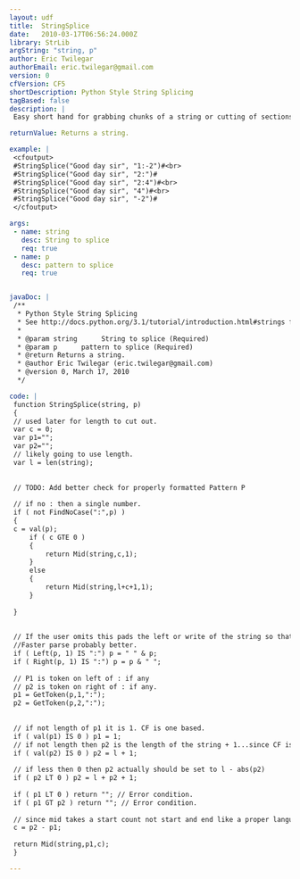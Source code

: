 ```yaml
---
layout: udf
title:  StringSplice
date:   2010-03-17T06:56:24.000Z
library: StrLib
argString: "string, p"
author: Eric Twilegar
authorEmail: eric.twilegar@gmail.com
version: 0
cfVersion: CF5
shortDescription: Python Style String Splicing
tagBased: false
description: |
 Easy short hand for grabbing chunks of a string or cutting of sections without using regular expresions or Mid,Left,Right

returnValue: Returns a string.

example: |
 <cfoutput>
 #StringSplice("Good day sir", "1:-2")#<br>
 #StringSplice("Good day sir", "2:")#
 #StringSplice("Good day sir", "2:4")#<br>
 #StringSplice("Good day sir", "4")#<br>
 #StringSplice("Good day sir", "-2")#
 </cfoutput>

args:
 - name: string
   desc: String to splice
   req: true
 - name: p
   desc: pattern to splice
   req: true


javaDoc: |
 /**
  * Python Style String Splicing
  * See http://docs.python.org/3.1/tutorial/introduction.html#strings for basics.
  * 
  * @param string      String to splice (Required)
  * @param p      pattern to splice (Required)
  * @return Returns a string. 
  * @author Eric Twilegar (eric.twilegar@gmail.com) 
  * @version 0, March 17, 2010 
  */

code: |
 function StringSplice(string, p)
 {
 // used later for length to cut out.
 var c = 0;
 var p1="";
 var p2="";
 // likely going to use length.
 var l = len(string);
 
 
 // TODO: Add better check for properly formatted Pattern P
 
 // if no : then a single number.
 if ( not FindNoCase(":",p) ) 
 {
 c = val(p);
     if ( c GTE 0 ) 
     {
         return Mid(string,c,1);
     }
     else  
     {
         return Mid(string,l+c+1,1);
     }
 
 }
 
 
 // If the user omits this pads the left or write of the string so that GetToken functions. 
 //Faster parse probably better. 
 if ( Left(p, 1) IS ":") p = " " & p;
 if ( Right(p, 1) IS ":") p = p & " ";
 
 // P1 is token on left of : if any 
 // p2 is token on right of : if any.
 p1 = GetToken(p,1,":");
 p2 = GetToken(p,2,":");
 
 
 // if not length of p1 it is 1. CF is one based.
 if ( val(p1) IS 0 ) p1 = 1;
 // if not length then p2 is the length of the string + 1...since CF is 1 based.
 if ( val(p2) IS 0 ) p2 = l + 1;
 
 // if less then 0 then p2 actually should be set to l - abs(p2)
 if ( p2 LT 0 ) p2 = l + p2 + 1;
 
 if ( p1 LT 0 ) return ""; // Error condition.
 if ( p1 GT p2 ) return ""; // Error condition.
 
 // since mid takes a start count not start and end like a proper language...convert.
 c = p2 - p1;
 
 return Mid(string,p1,c);
 }

---
```


